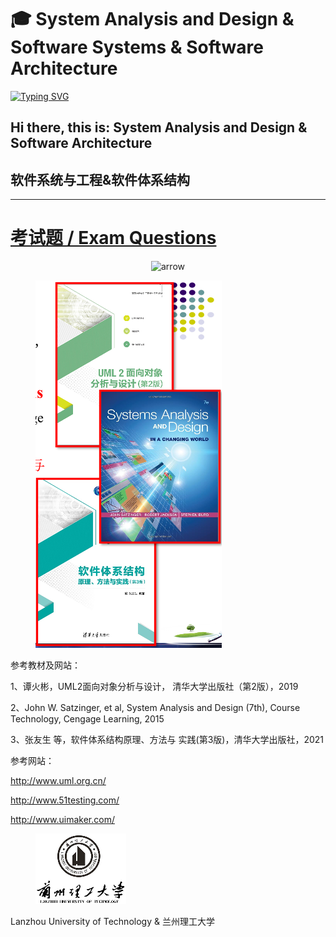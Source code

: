# 🎓 System Analysis and Design & Software Systems & Software Architecture

[![Typing SVG](https://readme-typing-svg.herokuapp.com/?color=%2336BCF7\&size=30\&lines=%E8%BD%AF%E4%BB%B6%E7%B3%BB%E7%BB%9F%E4%B8%8E%E5%B7%A5%E7%A8%8B%E8%BD%AF%E4%BB%B6%E4%BD%93%E7%B3%BB%E7%BB%93%E6%9E%84\&background=%23000000)](https://git.io/typing-svg)

## Hi there, this is: System Analysis and Design & Software Architecture
## 软件系统与工程&软件体系结构

*******************************************

  # [考试题 / Exam Questions](SUMMARY.md)


<div align="center">

<img src="https://emojicdn.elk.sh/%F0%9F%94%BD?style=apple&#x26;size=large&#x26;color=%23FF0000" alt="arrow">

</div>




<figure><img src=".gitbook/assets/image (3) (1) (1).png" alt=""><figcaption></figcaption></figure>

参考教材及网站：

1、谭火彬，UML2面向对象分析与设计， 清华大学出版社（第2版），2019

2、John W. Satzinger, et al, System Analysis and Design (7th), Course Technology, Cengage Learning, 2015

3、张友生 等，软件体系结构原理、方法与 实践(第3版)，清华大学出版社，2021

参考网站：

http://www.uml.org.cn/

http://www.51testing.com/

http://www.uimaker.com/


<figure><img src=".gitbook/assets/image (2) (1) (1).png" alt=""><figcaption></figcaption></figure>

Lanzhou University of Technology & 兰州理工大学



